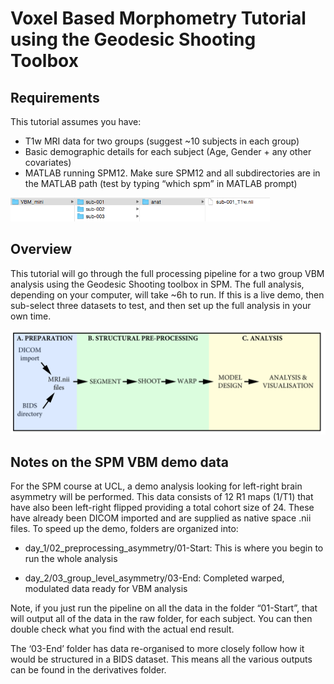# Voxel Based Morphometry Tutorial using the Geodesic Shooting Toolbox

## Requirements
This tutorial assumes you have:

- T1w MRI data for two groups (suggest ~10 subjects in each group)
- Basic demographic details for each subject (Age, Gender + any other covariates)
- MATLAB running SPM12. Make sure SPM12 and all subdirectories are in the MATLAB path (test by typing “which spm” in MATLAB prompt)

![](../../assets/figures/tutorials/vbm_spm_course_2024/index_dir_structure.png) 

## Overview
This tutorial will go through the full processing pipeline for a two group VBM analysis using the Geodesic Shooting toolbox in SPM. The full analysis, depending on your computer, will take ~6h to run. If this is a live demo, then sub-select three datasets to test, and then set up the full analysis in your own time.

![](../../assets/figures/tutorials/vbm_spm_course_2024/index_workflow.png)

## Notes on the SPM VBM demo data
For the SPM course at UCL, a demo analysis looking for left-right brain asymmetry will be performed. This data consists of 12 R1 maps (1/T1) that have also been left-right flipped providing a total cohort size of 24. These have already been DICOM imported and are supplied as native space .nii files.
To speed up the demo, folders are organized into:

-	day_1/02_preprocessing_asymmetry/01-Start: This is where you begin to run the whole analysis
<!-- -	Middle: Spm segment completed, ready for shoot warping -->
-	day_2/03_group_level_asymmetry/03-End: Completed warped, modulated data ready for VBM analysis

Note, if you just run the pipeline on all the data in the folder “01-Start”, that will output all of the data in the raw folder, for each subject. You can then double check what you find with the actual end result.

The <!--‘middle’ and--> ‘03-End’ folder has data re-organised to more closely follow how it would be structured in a BIDS dataset. This means all the various outputs can be found in the derivatives folder.
 
